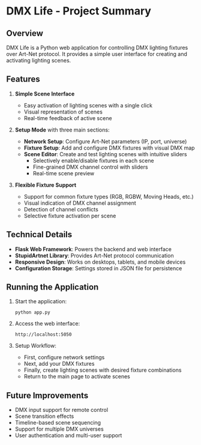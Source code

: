 # DMX Life - Project Summary

## Overview

DMX Life is a Python web application for controlling DMX lighting fixtures over Art-Net protocol. It provides a simple user interface for creating and activating lighting scenes.

## Features

1. **Simple Scene Interface**
   - Easy activation of lighting scenes with a single click
   - Visual representation of scenes
   - Real-time feedback of active scene

2. **Setup Mode** with three main sections:
   - **Network Setup**: Configure Art-Net parameters (IP, port, universe)
   - **Fixture Setup**: Add and configure DMX fixtures with visual DMX map
   - **Scene Editor**: Create and test lighting scenes with intuitive sliders
     - Selectively enable/disable fixtures in each scene
     - Fine-grained DMX channel control with sliders
     - Real-time scene preview

3. **Flexible Fixture Support**
   - Support for common fixture types (RGB, RGBW, Moving Heads, etc.)
   - Visual indication of DMX channel assignment
   - Detection of channel conflicts
   - Selective fixture activation per scene

## Technical Details

- **Flask Web Framework**: Powers the backend and web interface
- **StupidArtnet Library**: Provides Art-Net protocol communication
- **Responsive Design**: Works on desktops, tablets, and mobile devices
- **Configuration Storage**: Settings stored in JSON file for persistence

## Running the Application

1. Start the application: 
   ```
   python app.py
   ```

2. Access the web interface:
   ```
   http://localhost:5050
   ```

3. Setup Workflow:
   - First, configure network settings
   - Next, add your DMX fixtures
   - Finally, create lighting scenes with desired fixture combinations
   - Return to the main page to activate scenes

## Future Improvements

- DMX input support for remote control
- Scene transition effects
- Timeline-based scene sequencing
- Support for multiple DMX universes
- User authentication and multi-user support
